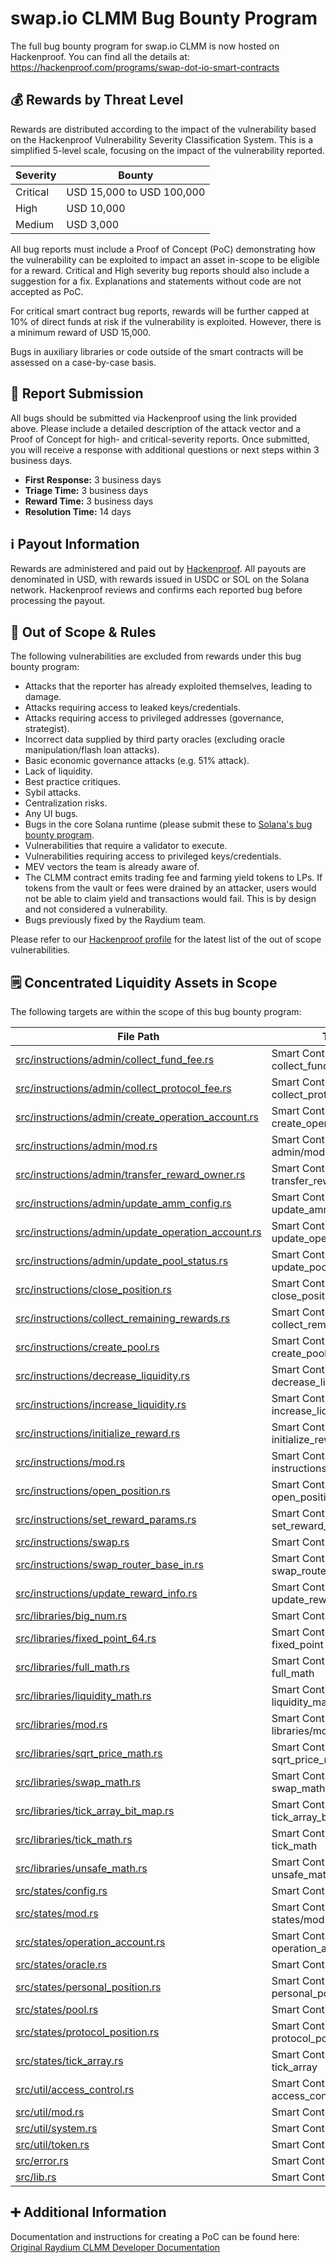 # swap.io CLMM Bug Bounty Program

The full bug bounty program for swap.io CLMM is now hosted on Hackenproof. You can find all the details at:  
https://hackenproof.com/programs/swap-dot-io-smart-contracts

## 💰 Rewards by Threat Level

Rewards are distributed according to the impact of the vulnerability based on the Hackenproof Vulnerability Severity Classification System. This is a simplified 5-level scale, focusing on the impact of the vulnerability reported.

| Severity | Bounty                         |
| -------- | ------------------------------ |
| Critical | USD 15,000 to USD 100,000      |
| High     | USD 10,000                     |
| Medium   | USD 3,000                      |

All bug reports must include a Proof of Concept (PoC) demonstrating how the vulnerability can be exploited to impact an asset in-scope to be eligible for a reward. Critical and High severity bug reports should also include a suggestion for a fix. Explanations and statements without code are not accepted as PoC.

For critical smart contract bug reports, rewards will be further capped at 10% of direct funds at risk if the vulnerability is exploited. However, there is a minimum reward of USD 15,000.

Bugs in auxiliary libraries or code outside of the smart contracts will be assessed on a case-by-case basis.

## 📢 Report Submission

All bugs should be submitted via Hackenproof using the link provided above. Please include a detailed description of the attack vector and a Proof of Concept for high- and critical-severity reports. Once submitted, you will receive a response with additional questions or next steps within 3 business days.

- **First Response:** 3 business days  
- **Triage Time:** 3 business days  
- **Reward Time:** 3 business days  
- **Resolution Time:** 14 days

## ℹ️ Payout Information

Rewards are administered and paid out by [Hackenproof](https://hackenproof.com/programs/swap-dot-io-smart-contracts). All payouts are denominated in USD, with rewards issued in USDC or SOL on the Solana network. Hackenproof reviews and confirms each reported bug before processing the payout.

## 🚫 Out of Scope & Rules

The following vulnerabilities are excluded from rewards under this bug bounty program:

- Attacks that the reporter has already exploited themselves, leading to damage.
- Attacks requiring access to leaked keys/credentials.
- Attacks requiring access to privileged addresses (governance, strategist).
- Incorrect data supplied by third party oracles (excluding oracle manipulation/flash loan attacks).
- Basic economic governance attacks (e.g. 51% attack).
- Lack of liquidity.
- Best practice critiques.
- Sybil attacks.
- Centralization risks.
- Any UI bugs.
- Bugs in the core Solana runtime (please submit these to [Solana's bug bounty program](https://github.com/anza-xyz/agave/security).
- Vulnerabilities that require a validator to execute.
- Vulnerabilities requiring access to privileged keys/credentials.
- MEV vectors the team is already aware of.
- The CLMM contract emits trading fee and farming yield tokens to LPs. If tokens from the vault or fees were drained by an attacker, users would not be able to claim yield and transactions would fail. This is by design and not considered a vulnerability.
- Bugs previously fixed by the Raydium team.

Please refer to our [Hackenproof profile](https://hackenproof.com/programs/swap-dot-io-smart-contracts) for the latest list of the out of scope vulnerabilities.

## 🗒 Concentrated Liquidity Assets in Scope

The following targets are within the scope of this bug bounty program:

| File Path                                                                                                                   | Type                                       |
| --------------------------------------------------------------------------------------------------------------------------- | ------------------------------------------ |
| [src/instructions/admin/collect_fund_fee.rs](https://github.com/swap-dot-io/swap-io-clmm/blob/master/programs/amm/src/instructions/admin/collect_fund_fee.rs)         | Smart Contract - collect_fund_fee          |
| [src/instructions/admin/collect_protocol_fee.rs](https://github.com/swap-dot-io/swap-io-clmm/blob/master/programs/amm/src/instructions/admin/collect_protocol_fee.rs)     | Smart Contract - collect_protocol_fee      |
| [src/instructions/admin/create_operation_account.rs](https://github.com/swap-dot-io/swap-io-clmm/blob/master/programs/amm/src/instructions/admin/create_operation_account.rs) | Smart Contract - create_operation_account  |
| [src/instructions/admin/mod.rs](https://github.com/swap-dot-io/swap-io-clmm/blob/master/programs/amm/src/instructions/admin/mod.rs)                      | Smart Contract - admin/mod                 |
| [src/instructions/admin/transfer_reward_owner.rs](https://github.com/swap-dot-io/swap-io-clmm/blob/master/programs/amm/src/instructions/admin/transfer_reward_owner.rs)    | Smart Contract - transfer_reward_owner     |
| [src/instructions/admin/update_amm_config.rs](https://github.com/swap-dot-io/swap-io-clmm/blob/master/programs/amm/src/instructions/admin/update_amm_config.rs)        | Smart Contract - update_amm_config         |
| [src/instructions/admin/update_operation_account.rs](https://github.com/swap-dot-io/swap-io-clmm/blob/master/programs/amm/src/instructions/admin/update_operation_account.rs) | Smart Contract - update_operation_account  |
| [src/instructions/admin/update_pool_status.rs](https://github.com/swap-dot-io/swap-io-clmm/blob/master/programs/amm/src/instructions/admin/update_pool_status.rs)       | Smart Contract - update_pool_status        |
| [src/instructions/close_position.rs](https://github.com/swap-dot-io/swap-io-clmm/blob/master/programs/amm/src/instructions/close_position.rs)                 | Smart Contract - close_position            |
| [src/instructions/collect_remaining_rewards.rs](https://github.com/swap-dot-io/swap-io-clmm/blob/master/programs/amm/src/instructions/collect_remaining_rewards.rs)      | Smart Contract - collect_remaining_rewards |
| [src/instructions/create_pool.rs](https://github.com/swap-dot-io/swap-io-clmm/blob/master/programs/amm/src/instructions/create_pool.rs)                    | Smart Contract - create_pool               |
| [src/instructions/decrease_liquidity.rs](https://github.com/swap-dot-io/swap-io-clmm/blob/master/programs/amm/src/instructions/decrease_liquidity.rs)             | Smart Contract - decrease_liquidity        |
| [src/instructions/increase_liquidity.rs](https://github.com/swap-dot-io/swap-io-clmm/blob/master/programs/amm/src/instructions/increase_liquidity.rs)             | Smart Contract - increase_liquidity        |
| [src/instructions/initialize_reward.rs](https://github.com/swap-dot-io/swap-io-clmm/blob/master/programs/amm/src/instructions/initialize_reward.rs)              | Smart Contract - initialize_reward         |
| [src/instructions/mod.rs](https://github.com/swap-dot-io/swap-io-clmm/blob/master/programs/amm/src/instructions/mod.rs)                            | Smart Contract - instructions/mod          |
| [src/instructions/open_position.rs](https://github.com/swap-dot-io/swap-io-clmm/blob/master/programs/amm/src/instructions/open_position.rs)                  | Smart Contract - open_position             |
| [src/instructions/set_reward_params.rs](https://github.com/swap-dot-io/swap-io-clmm/blob/master/programs/amm/src/instructions/set_reward_params.rs)              | Smart Contract - set_reward_params         |
| [src/instructions/swap.rs](https://github.com/swap-dot-io/swap-io-clmm/blob/master/programs/amm/src/instructions/swap.rs)                           | Smart Contract - swap                      |
| [src/instructions/swap_router_base_in.rs](https://github.com/swap-dot-io/swap-io-clmm/blob/master/programs/amm/src/instructions/swap_router_base_in.rs)            | Smart Contract - swap_router_base_in       |
| [src/instructions/update_reward_info.rs](https://github.com/swap-dot-io/swap-io-clmm/blob/master/programs/amm/src/instructions/update_reward_info.rs)             | Smart Contract - update_reward_info        |
| [src/libraries/big_num.rs](https://github.com/swap-dot-io/swap-io-clmm/blob/master/programs/amm/src/libraries/big_num.rs)                           | Smart Contract - big_num                   |
| [src/libraries/fixed_point_64.rs](https://github.com/swap-dot-io/swap-io-clmm/blob/master/programs/amm/src/libraries/fixed_point_64.rs)                    | Smart Contract - fixed_point               |
| [src/libraries/full_math.rs](https://github.com/swap-dot-io/swap-io-clmm/blob/master/programs/amm/src/libraries/full_math.rs)                         | Smart Contract - full_math                 |
| [src/libraries/liquidity_math.rs](https://github.com/swap-dot-io/swap-io-clmm/blob/master/programs/amm/src/libraries/liquidity_math.rs)                    | Smart Contract - liquidity_math            |
| [src/libraries/mod.rs](https://github.com/swap-dot-io/swap-io-clmm/blob/master/programs/amm/src/libraries/mod.rs)                               | Smart Contract - libraries/mod             |
| [src/libraries/sqrt_price_math.rs](https://github.com/swap-dot-io/swap-io-clmm/blob/master/programs/amm/src/libraries/sqrt_price_math.rs)                   | Smart Contract - sqrt_price_math           |
| [src/libraries/swap_math.rs](https://github.com/swap-dot-io/swap-io-clmm/blob/master/programs/amm/src/libraries/swap_math.rs)                         | Smart Contract - swap_math                 |
| [src/libraries/tick_array_bit_map.rs](https://github.com/swap-dot-io/swap-io-clmm/blob/master/programs/amm/src/libraries/tick_array_bit_map.rs)                | Smart Contract - tick_array_bit_map        |
| [src/libraries/tick_math.rs](https://github.com/swap-dot-io/swap-io-clmm/blob/master/programs/amm/src/libraries/tick_math.rs)                         | Smart Contract - tick_math                 |
| [src/libraries/unsafe_math.rs](https://github.com/swap-dot-io/swap-io-clmm/blob/master/programs/amm/src/libraries/unsafe_math.rs)                       | Smart Contract - unsafe_math               |
| [src/states/config.rs](https://github.com/swap-dot-io/swap-io-clmm/blob/master/programs/amm/src/states/config.rs)                               | Smart Contract - config                    |
| [src/states/mod.rs](https://github.com/swap-dot-io/swap-io-clmm/blob/master/programs/amm/src/states/mod.rs)                                  | Smart Contract - states/mod                |
| [src/states/operation_account.rs](https://github.com/swap-dot-io/swap-io-clmm/blob/master/programs/amm/src/states/operation_account.rs)                    | Smart Contract - operation_account         |
| [src/states/oracle.rs](https://github.com/swap-dot-io/swap-io-clmm/blob/master/programs/amm/src/states/oracle.rs)                               | Smart Contract - oracle                    |
| [src/states/personal_position.rs](https://github.com/swap-dot-io/swap-io-clmm/blob/master/programs/amm/src/states/personal_position.rs)                    | Smart Contract - personal_position         |
| [src/states/pool.rs](https://github.com/swap-dot-io/swap-io-clmm/blob/master/programs/amm/src/states/pool.rs)                                 | Smart Contract - pool                      |
| [src/states/protocol_position.rs](https://github.com/swap-dot-io/swap-io-clmm/blob/master/programs/amm/src/states/protocol_position.rs)                    | Smart Contract - protocol_position         |
| [src/states/tick_array.rs](https://github.com/swap-dot-io/swap-io-clmm/blob/master/programs/amm/src/states/tick_array.rs)                           | Smart Contract - tick_array                |
| [src/util/access_control.rs](https://github.com/swap-dot-io/swap-io-clmm/blob/master/programs/amm/src/util/access_control.rs)                         | Smart Contract - access_control            |
| [src/util/mod.rs](https://github.com/swap-dot-io/swap-io-clmm/blob/master/programs/amm/src/util/mod.rs)                                    | Smart Contract - util/mod                  |
| [src/util/system.rs](https://github.com/swap-dot-io/swap-io-clmm/blob/master/programs/amm/src/util/system.rs)                                 | Smart Contract - system                    |
| [src/util/token.rs](https://github.com/swap-dot-io/swap-io-clmm/blob/master/programs/amm/src/util/token.rs)                                  | Smart Contract - token                     |
| [src/error.rs](https://github.com/swap-dot-io/swap-io-clmm/blob/master/programs/amm/src/error.rs)                                       | Smart Contract - error                     |
| [src/lib.rs](https://github.com/swap-dot-io/swap-io-clmm/blob/master/programs/amm/src/lib.rs)                                         | Smart Contract - lib                       |


## ➕ Additional Information

Documentation and instructions for creating a PoC can be found here:  
[Original Raydium CLMM Developer Documentation](https://github.com/raydium-io/raydium-docs/blob/master/dev-resources/raydium-clmm-dev-doc.pdf)
